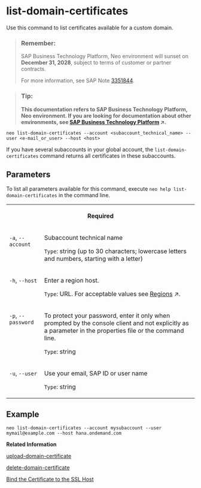 <!-- loiodfb8438c1fbc42d394890d452b9f73ef -->

# list-domain-certificates

Use this command to list certificates available for a custom domain.



> ### Remember:  
> SAP Business Technology Platform, Neo environment will sunset on **December 31, 2028**, subject to terms of customer or partner contracts.
> 
> For more information, see SAP Note [3351844](https://me.sap.com/notes/3351844).

> ### Tip:  
> **This documentation refers to SAP Business Technology Platform, Neo environment. If you are looking for documentation about other environments, see [SAP Business Technology Platform](https://help.sap.com/viewer/65de2977205c403bbc107264b8eccf4b/Cloud/en-US/6a2c1ab5a31b4ed9a2ce17a5329e1dd8.html "SAP Business Technology Platform (SAP BTP) is an integrated offering comprised of the following technology portfolios: application development; process automation; integration; data, analytics, and enterprise planning; artificial intelligence. The platform offers users the ability to turn data into business value, compose end-to-end business processes, connect entire IT landscapes, and personalize, build and extend SAP applications. This reduces the overall total cost of ownership maintaining SAP landscapes and third-party software across end-to-end business processes.") :arrow_upper_right:.**



```
neo list-domain-certificates --account <subaccount_technical_name> --user <e-mail_or_user> --host <host> 
```

If you have several subaccounts in your global account, the `list-domain-certificates` command returns all certificates in these subaccounts.



## Parameters



To list all parameters available for this command, execute `neo help list-domain-certificates` in the command line.


<table>
<tr>
<th valign="top" colspan="2">

Required

</th>
</tr>
<tr>
<td valign="top">

`-a`, `--account`

</td>
<td valign="top">

Subaccount technical name

`Type`: string \(up to 30 characters; lowercase letters and numbers, starting with a letter\)

</td>
</tr>
<tr>
<td valign="top">

`-h`, `--host`

</td>
<td valign="top">

Enter a region host.

`Type`: URL. For acceptable values see [Regions](https://help.sap.com/viewer/65de2977205c403bbc107264b8eccf4b/Cloud/en-US/350356d1dc314d3199dca15bd2ab9b0e.html "You can deploy applications in different regions. Each region represents a geographical location (for example, Europe, US East) where applications, data, or services are hosted.") :arrow_upper_right:.

</td>
</tr>
<tr>
<td valign="top">

`-p`, `--password`

</td>
<td valign="top">

To protect your password, enter it only when prompted by the console client and not explicitly as a parameter in the properties file or the command line.

`Type`: string

</td>
</tr>
<tr>
<td valign="top">

`-u`, `--user`

</td>
<td valign="top">

Use your email, SAP ID or user name

`Type`: string

</td>
</tr>
</table>



## Example

```
neo list-domain-certificates --account mysubaccount --user mymail@example.com --host hana.ondemand.com 

```

**Related Information**  


[upload-domain-certificate](upload-domain-certificate-bb54abf.md "Uploads a signed custom domain certificate to SAP BTP. You can upload either a certificate based on a previously generated CSR via the generate-csr command, or another valid certificate with its corresponding private key.")

[delete-domain-certificate](delete-domain-certificate-c3076cc.md "Deletes a certificate.")

[Bind the Certificate to the SSL Host](configuring-custom-domains-77cf0e6.md#loio1d4248f3582a40cdb6f4a2439a55fb65 "You need to bind the uploaded certificate to the created SSL host so that it can be used as SSL certificate for requests to this SSL host.")

